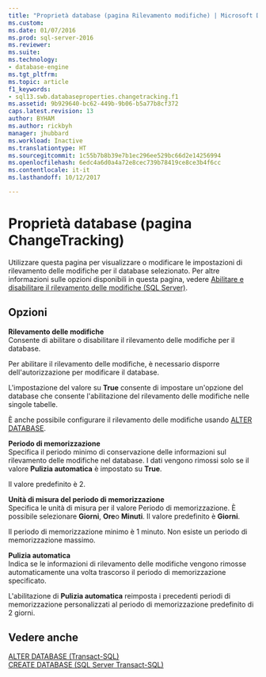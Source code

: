 ```yaml
---
title: "Proprietà database (pagina Rilevamento modifiche) | Microsoft Docs"
ms.custom: 
ms.date: 01/07/2016
ms.prod: sql-server-2016
ms.reviewer: 
ms.suite: 
ms.technology:
- database-engine
ms.tgt_pltfrm: 
ms.topic: article
f1_keywords:
- sql13.swb.databaseproperties.changetracking.f1
ms.assetid: 9b929640-bc62-449b-9b06-b5a77b8cf372
caps.latest.revision: 13
author: BYHAM
ms.author: rickbyh
manager: jhubbard
ms.workload: Inactive
ms.translationtype: HT
ms.sourcegitcommit: 1c55b7b8b39e7b1ec296ee529bc66d2e14256994
ms.openlocfilehash: 6edc4a6d0a4a72e8cec739b78419ce8ce3b4f6cc
ms.contentlocale: it-it
ms.lasthandoff: 10/12/2017

---
```

# <a name="database-properties-changetracking-page"></a>Proprietà database (pagina ChangeTracking)
  Utilizzare questa pagina per visualizzare o modificare le impostazioni di rilevamento delle modifiche per il database selezionato. Per altre informazioni sulle opzioni disponibili in questa pagina, vedere [Abilitare e disabilitare il rilevamento delle modifiche &#40;SQL Server&#41;](../../relational-databases/track-changes/enable-and-disable-change-tracking-sql-server.md).  
  
## <a name="options"></a>Opzioni  
 **Rilevamento delle modifiche**  
 Consente di abilitare o disabilitare il rilevamento delle modifiche per il database.  
  
 Per abilitare il rilevamento delle modifiche, è necessario disporre dell'autorizzazione per modificare il database.  
  
 L'impostazione del valore su **True** consente di impostare un'opzione del database che consente l'abilitazione del rilevamento delle modifiche nelle singole tabelle.  
  
 È anche possibile configurare il rilevamento delle modifiche usando [ALTER DATABASE](../../t-sql/statements/alter-database-transact-sql.md).  
  
 **Periodo di memorizzazione**  
 Specifica il periodo minimo di conservazione delle informazioni sul rilevamento delle modifiche nel database. I dati vengono rimossi solo se il valore **Pulizia automatica** è impostato su **True**.  
  
 Il valore predefinito è 2.  
  
 **Unità di misura del periodo di memorizzazione**  
 Specifica le unità di misura per il valore Periodo di memorizzazione. È possibile selezionare **Giorni**, **Ore**o **Minuti**. Il valore predefinito è **Giorni**.  
  
 Il periodo di memorizzazione minimo è 1 minuto. Non esiste un periodo di memorizzazione massimo.  
  
 **Pulizia automatica**  
 Indica se le informazioni di rilevamento delle modifiche vengono rimosse automaticamente una volta trascorso il periodo di memorizzazione specificato.  
  
 L'abilitazione di **Pulizia automatica** reimposta i precedenti periodi di memorizzazione personalizzati al periodo di memorizzazione predefinito di 2 giorni.  
  
## <a name="see-also"></a>Vedere anche  
 [ALTER DATABASE &#40;Transact-SQL&#41;](../../t-sql/statements/alter-database-transact-sql.md)   
 [CREATE DATABASE &#40;SQL Server Transact-SQL&#41;](../../t-sql/statements/create-database-sql-server-transact-sql.md)  
  
  

